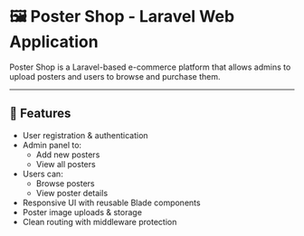 # 🖼️ Poster Shop - Laravel Web Application

Poster Shop is a Laravel-based e-commerce platform that allows admins to upload posters and users to browse and purchase them.

---

## 🚀 Features

-   User registration & authentication
-   Admin panel to:
    -   Add new posters
    -   View all posters
-   Users can:
    -   Browse posters
    -   View poster details
-   Responsive UI with reusable Blade components
-   Poster image uploads & storage
-   Clean routing with middleware protection
